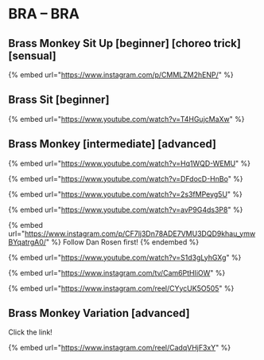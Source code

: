 # BRA – BRA

## Brass Monkey Sit Up \[beginner] \[choreo trick] \[sensual]

{% embed url="https://www.instagram.com/p/CMMLZM2hENP/" %}

## Brass Sit \[beginner]

{% embed url="https://www.youtube.com/watch?v=T4HGujcMaXw" %}

## Brass Monkey \[intermediate] \[advanced]

{% embed url="https://www.youtube.com/watch?v=Hq1WQD-WEMU" %}

{% embed url="https://www.youtube.com/watch?v=DFdocD-HnBo" %}

{% embed url="https://www.youtube.com/watch?v=2s3fMPeyg5U" %}

{% embed url="https://www.youtube.com/watch?v=avP9G4ds3P8" %}

{% embed url="https://www.instagram.com/p/CF7lj3Dn78ADE7VMU3DQD9khau_ymwBYqatrgA0/" %}
Follow Dan Rosen first!
{% endembed %}

{% embed url="https://www.youtube.com/watch?v=S1d3gLyhGXg" %}

{% embed url="https://www.instagram.com/tv/Cam6PtHIiOW" %}

{% embed url="https://www.instagram.com/reel/CYycUK5O505" %}

## Brass Monkey Variation \[advanced]

Click the link!

{% embed url="https://www.instagram.com/reel/CadqVHjF3xY" %}


